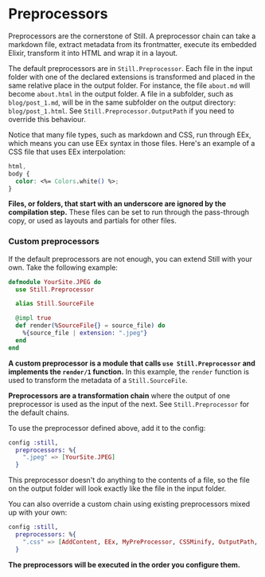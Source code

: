 # Preprocessors

Preprocessors are the cornerstone of Still. A preprocessor chain can take a markdown file, extract metadata from its frontmatter, execute its embedded Elixir, transform it into HTML and wrap it in a layout.

The default preprocessors are in `Still.Preprocessor`. Each file in the input folder with one of the declared extensions is transformed and placed in the same relative place in the output folder. For instance, the file `about.md` will become `about.html` in the output folder. A file in a subfolder, such as `blog/post_1.md`, will be in the same subfolder on the output directory: `blog/post_1.html`. See `Still.Preprocessor.OutputPath` if you need to override this behaviour.

Notice that many file types, such as markdown and CSS, run through EEx, which means you can use EEx syntax in those files. Here's an example of a CSS file that uses EEx interpolation:

```css
html,
body {
  color: <%= Colors.white() %>;
}
```

**Files, or folders, that start with an underscore are ignored by the compilation step.** These files can be set to run through the pass-through copy, or used as layouts and partials for other files.

### Custom preprocessors

If the default preprocessors are not enough, you can extend Still with your own. Take the following example:

```elixir
defmodule YourSite.JPEG do
  use Still.Preprocessor

  alias Still.SourceFile

  @impl true
  def render(%SourceFile{} = source_file) do
    %{source_file | extension: ".jpeg"}
  end
end
```

**A custom preprocessor is a module that calls `use Still.Preprocessor` and implements the `render/1` function.** In this example, the `render` function is used to transform the metadata of a `Still.SourceFile`.

**Preprocessors are a transformation chain** where the output of one preprocessor is used as the input of the next.
See `Still.Preprocessor` for the default chains.

To use the preprocessor defined above, add it to the config:

```elixir
config :still,
  preprocessors: %{
    ".jpeg" => [YourSite.JPEG]
  }
```

This preprocessor doesn't do anything to the contents of a file, so the file on the output folder will look exactly like the file in the input folder.

You can also override a custom chain using existing preprocessors mixed up with your own:

```elixir
config :still,
  preprocessors: %{
    ".css" => [AddContent, EEx, MyPreProcessor, CSSMinify, OutputPath, URLFingerprinting, AddLayout, Save]
  }
```

**The preprocessors will be executed in the order you configure them.**
